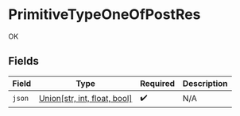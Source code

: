 # PrimitiveTypeOneOfPostRes

OK


## Fields

| Field                                                                                 | Type                                                                                  | Required                                                                              | Description                                                                           |
| ------------------------------------------------------------------------------------- | ------------------------------------------------------------------------------------- | ------------------------------------------------------------------------------------- | ------------------------------------------------------------------------------------- |
| `json`                                                                                | [Union[str, int, float, bool]](../../models/operations/primitivetypeoneofpostjson.md) | :heavy_check_mark:                                                                    | N/A                                                                                   |